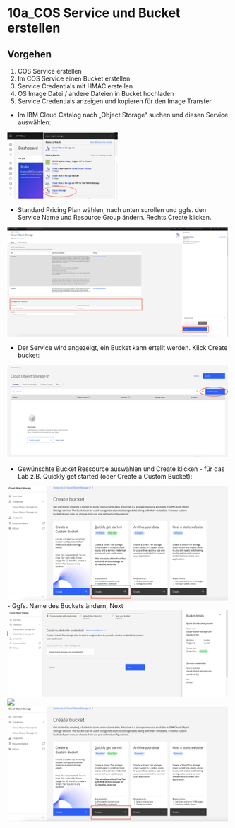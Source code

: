 # 10a_COS Service und Bucket erstellen

## Vorgehen
1. COS Service erstellen
2. Im COS Service einen Bucket erstellen
3. Service Credentials mit HMAC erstellen
4. OS Image Datei / andere Dateien in Bucket hochladen
5. Service Credentials anzeigen und kopieren für den Image Transfer

- Im IBM Cloud Catalog nach „Object Storage“ suchen und diesen Service auswählen:

<img src="_images/COS_Dashboard.png" width="250"/>

- Standard Pricing Plan wählen, nach unten scrollen und ggfs. den Service Name und Resource Group ändern. Rechts Create klicken.
<img src="_images/COS_Service1.png" width="500"/>

- Der Service wird angezeigt, ein Bucket kann ertellt werden. Klick Create bucket:
<img src="_images/COS_Service2.png" width="500"/>

- Gewünschte Bucket Ressource auswählen und Create klicken - für das Lab z.B. Quickly get started (oder Create a Custom Bucket):
<img src="_images/COS_Create_bucket1.png" width="500"/>
- Ggfs. Name des Buckets ändern, Next
<img src="_images/COS_Create_bucket2.png" width="500"/>




<img src="_images/COS_Create_bucket3.png" width="500"/>




<img src="_images/COS_Create_bucket1.png" width="500"/>
